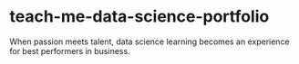 # teach-me-data-science-portfolio
When passion meets talent, data science learning becomes an experience for best performers in business.
